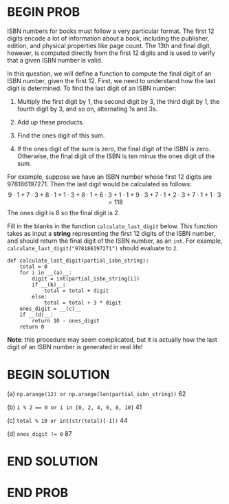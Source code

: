 # BEGIN PROB

ISBN numbers for books must follow a very particular format. The first
12 digits encode a lot of information about a book, including the
publisher, edition, and physical properties like page count. The 13th
and final digit, however, is computed directly from the first 12 digits
and is used to verify that a given ISBN number is valid.

In this question, we will define a function to compute the final digit
of an ISBN number, given the first 12. First, we need to understand how
the last digit is determined. To find the last digit of an ISBN number:

1.  Multiply the first digit by 1, the second digit by 3, the third
    digit by 1, the fourth digit by 3, and so on, alternating 1s and 3s.

2.  Add up these products.

3.  Find the ones digit of this sum.

4.  If the ones digit of the sum is zero, the final digit of the ISBN is
    zero. Otherwise, the final digit of the ISBN is ten minus the ones
    digit of the sum.

For example, suppose we have an ISBN number whose first 12 digits are
$978186197271$. Then the last digit would be calculated as follows:
$$9\cdot 1 + 7\cdot 3 + 8\cdot 1 + 1\cdot 3 + 8\cdot 1 + 6\cdot 3 + 1\cdot 1 + 9\cdot 3 + 7\cdot 1 + 2\cdot 3 + 7\cdot 1 + 1\cdot 3 = 118$$
The ones digit is $8$ so the final digit is $2$.

Fill in the blanks in the function `calculate_last_digit` below. This
function takes as input a **string** representing the first 12 digits of
the ISBN number, and should return the final digit of the ISBN number,
as an `int`. For example, `calculate_last_digit("978186197271")` should
evaluate to `2`.

    def calculate_last_digit(partial_isbn_string):
        total = 0
        for i in __(a)__:
            digit = int(partial_isbn_string[i])
            if __(b)__:
                total = total + digit
            else:
                total = total + 3 * digit
        ones_digit = __(c)__
        if __(d)__:
            return 10 - ones_digit
        return 0

**Note**: this procedure may seem complicated, but it is actually how
the last digit of an ISBN number is generated in real life!

# BEGIN SOLUTION

(a) `np.arange(12) or np.arange(len(partial_isbn_string))`
<average>62</average>

(b) `i % 2 == 0 or i in [0, 2, 4, 6, 8, 10]`
<average>41</average>

(c) `total % 10 or int(str(total)[-1])`
<average>44</average>

(d) `ones_digit != 0`
<average>87</average>

# END SOLUTION

# END PROB